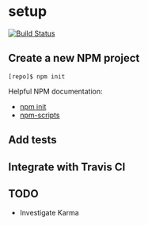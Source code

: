 # setup

[![Build Status](https://travis-ci.org/remanc/setup.svg?branch=master)](https://travis-ci.org/remanc/setup)

## Create a new NPM project

```
[repo]$ npm init
```

Helpful NPM documentation:
- [npm init](https://docs.npmjs.com/cli/init)
- [npm-scripts](https://docs.npmjs.com/misc/scripts)

## Add tests



## Integrate with Travis CI


## TODO
- Investigate Karma
